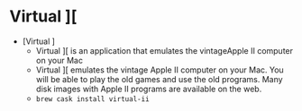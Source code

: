 # Virtual ][
- [Virtual ][](https://virtualii.com/)
  -  Virtual ][ is an application that emulates the vintageApple II computer on your Mac
  - Virtual ][ emulates the vintage Apple II computer on your Mac. You will be able to play the old games and use the old programs. Many disk images with Apple II programs are available on the web.
  - `brew cask install virtual-ii`
